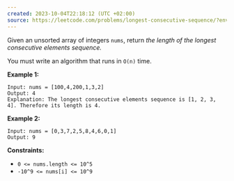 ```yaml
---
created: 2023-10-04T22:18:12 (UTC +02:00)
source: https://leetcode.com/problems/longest-consecutive-sequence/?envType=study-plan-v2&envId=top-interview-150
---
```

Given an unsorted array of integers `nums`, return _the length of the longest consecutive elements sequence._

You must write an algorithm that runs in `O(n)` time.

**Example 1:**

```
Input: nums = [100,4,200,1,3,2]
Output: 4
Explanation: The longest consecutive elements sequence is [1, 2, 3, 4]. Therefore its length is 4.

```

**Example 2:**

```
Input: nums = [0,3,7,2,5,8,4,6,0,1]
Output: 9

```

**Constraints:**

-   `0 <= nums.length <= 10^5`
-   `-10^9 <= nums[i] <= 10^9`
